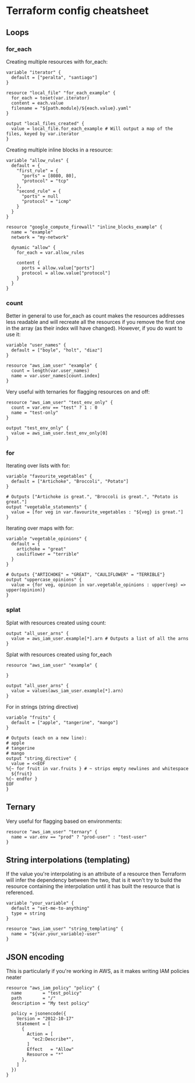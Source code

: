 # Terraform config cheatsheet
## Loops
### for_each
Creating multiple resources with for_each:
```
variable "iterator" {
  default = ["peralta", "santiago"]
}

resource "local_file" "for_each_example" {
  for_each = toset(var.iterator)
  content = each.value
  filename = "${path.module}/${each.value}.yaml"
}

output "local_files_created" {
  value = local_file.for_each_example # Will output a map of the files, keyed by var.iterator
}

```
Creating multiple inline blocks in a resource:
```
variable "allow_rules" {
  default = {
    "first_rule" = {
      "ports" = [8080, 80],
      "protocol" = "tcp"
    },
    "second_rule" = {
      "ports" = null
      "protocol" = "icmp"
    }
  }
}

resource "google_compute_firewall" "inline_blocks_example" {
  name = "example"
  network = "my-network"

  dynamic "allow" {
    for_each = var.allow_rules

    content {
      ports = allow.value["ports"]
      protocol = allow.value["protocol"]
    }
  }
}

```
### count
Better in general to use for_each as count makes the resources addresses less readable and will recreate all the resources if you remove the first one in the array (as their index will have changed). However, if you do want to use it:
```
variable "user_names" {
  default = ["boyle", "holt", "diaz"]
}

resource "aws_iam_user" "example" {
  count = length(var.user_names)
  name = var.user_names[count.index]
}

```
Very useful with ternaries for flagging resources on and off:
```
resource "aws_iam_user" "test_env_only" {
  count = var.env == "test" ? 1 : 0
  name = "test-only"
}

output "test_env_only" {
  value = aws_iam_user.test_env_only[0]
}

```
### for
Iterating over lists with for:
```
variable "favourite_vegetables" {
  default = ["Artichoke", "Broccoli", "Potato"]
}

# Outputs ["Artichoke is great.", "Broccoli is great.", "Potato is great."]
output "vegetable_statements" {
  value = [for veg in var.favourite_vegetables : "${veg} is great."]
}

```
Iterating over maps with for:
```
variable "vegetable_opinions" {
  default = {
    artichoke = "great"
    cauliflower = "terrible"
  }
}

# Outputs {"ARTICHOKE" = "GREAT", "CAULIFLOWER" = "TERRIBLE"}
output "uppercase_opinions" {
  value = {for veg, opinion in var.vegetable_opinions : upper(veg) => upper(opinion)}
}

```
### splat
Splat with resources created using count:
```
output "all_user_arns" {
  value = aws_iam_user.example[*].arn # Outputs a list of all the arns
}

```
Splat with resources created using for_each
```
resource "aws_iam_user" "example" {

}

output "all_user_arns" {
  value = values(aws_iam_user.example[*].arn)
}

```
For in strings (string directive)
```
variable "fruits" {
  default = ["apple", "tangerine", "mango"]
}

# Outputs (each on a new line):
# apple
# tangerine
# mango
output "string_directive" {
  value = <<EOF
%{~ for fruit in var.fruits } # ~ strips empty newlines and whitespace
  ${fruit}
%{~ endfor }
EOF
}

```
## Ternary
Very useful for flagging based on environments:
```
resource "aws_iam_user" "ternary" {
  name = var.env == "prod" ? "prod-user" : "test-user"
}

```
## String interpolations (templating)
If the value you're interpolating is an attribute of a resource then Terraform will infer the dependency between the two, that is it won't try to build the resource containing the interpolation until it has built the resource that is referenced.
```
variable "your_variable" {
  default = "set-me-to-anything"
  type = string
}

resource "aws_iam_user" "string_templating" {
  name = "${var.your_variable}-user"
}

```
## JSON encoding
This is particularly if you're working in AWS, as it makes writing IAM policies neater
```
resource "aws_iam_policy" "policy" {
  name        = "test_policy"
  path        = "/"
  description = "My test policy"

  policy = jsonencode({
    Version = "2012-10-17"
    Statement = [
      {
        Action = [
          "ec2:Describe*",
        ]
        Effect   = "Allow"
        Resource = "*"
      },
    ]
  })
}

```

